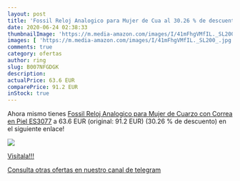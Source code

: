 ```yaml
---
layout: post
title: 'Fossil Reloj Analogico para Mujer de Cua al 30.26 % de descuento'
date: 2020-06-24 02:38:33
thumbnailImage: 'https://m.media-amazon.com/images/I/41mFhgVMfIL._SL200_.jpg'
images: [ 'https://m.media-amazon.com/images/I/41mFhgVMfIL._SL200_.jpg' ]
comments: true
category: ofertas
author: ring
slug: B007NFGDGK
description:
actualPrice: 63.6 EUR
comparePrice: 91.2 EUR
inStock: true
---
```


Ahora mismo tienes [Fossil Reloj Analogico para Mujer de Cuarzo con Correa en Piel ES3077](https://www.amazon.com/dp/B007NFGDGK/?tag=redken08-20) a 63.6 EUR (original: 91.2 EUR) (30.26 %  de descuento) en el siguiente enlace!

[![](https://m.media-amazon.com/images/I/41mFhgVMfIL._SL200_.jpg)](https://www.amazon.com/dp/B007NFGDGK/?tag=redken08-20)

[Visítala!!!](https://www.amazon.com/dp/B007NFGDGK/?tag=redken08-20)

[Consulta otras ofertas en nuestro canal de telegram](https://t.me/s/ofertas25)
